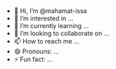 - 👋 Hi, I’m @mahamat-issa
- 👀 I’m interested in ...
- 🌱 I’m currently learning ...
- 💞️ I’m looking to collaborate on ...
- 📫 How to reach me ...
- 😄 Pronouns: ...
- ⚡ Fun fact: ...

<!---
mahamat-issa/mahamat-issa is a ✨ special ✨ repository because its `README.md` (this file) appears on your GitHub profile.
You can click the Preview link to take a look at your changes.
--->
